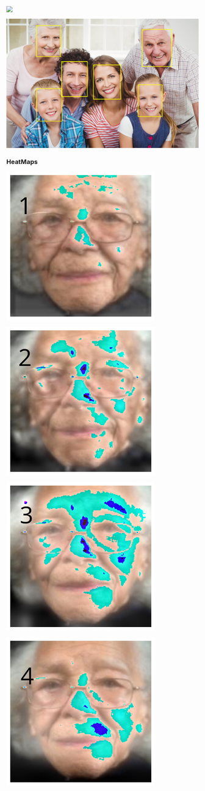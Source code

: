 ![](https://github.com/ahmadrezabaqerzade/age-estimation/blob/main/images/download%20(2).png)

![](https://github.com/ahmadrezabaqerzade/age-estimation/blob/main/images/download%20(3).png)

<h3>HeatMaps</h3>

![](https://github.com/ahmadrezabaqerzade/age-estimation/blob/main/images/layer1.png)

![](https://github.com/ahmadrezabaqerzade/age-estimation/blob/main/images/layer2.png)

![](https://github.com/ahmadrezabaqerzade/age-estimation/blob/main/images/layer3.png)

![](https://github.com/ahmadrezabaqerzade/age-estimation/blob/main/images/layer4.png)
